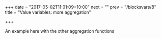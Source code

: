 +++
date = "2017-05-02T11:01:09+10:00"
next = ""
prev = "/blocksvars/8"
title = "Value variables: more aggregation"

+++

An example here with the other aggregation functions

